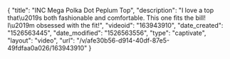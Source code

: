 {
    "title": "INC Mega Polka Dot Peplum Top",
    "description": "I love a top that\u2019s both fashionable and comfortable. This one fits the bill! I\u2019m obsessed with the fit!",
    "videoid": "163943910",
    "date_created": "1526563445",
    "date_modified": "1526563556",
    "type": "captivate",
    "layout": "video",
    "url": "\/v\/afe30b56-d914-40df-87e5-49fdfaa0a026\/163943910"
}